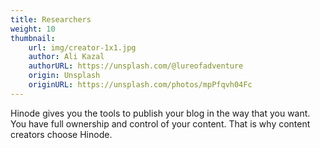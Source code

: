 ```yaml
---
title: Researchers
weight: 10
thumbnail: 
    url: img/creator-1x1.jpg
    author: Ali Kazal
    authorURL: https://unsplash.com/@lureofadventure
    origin: Unsplash
    originURL: https://unsplash.com/photos/mpPfqvh04Fc
---
```


Hinode gives you the tools to publish your blog in the way that you want. You
have full ownership and control of your content. That is why content creators
choose Hinode.

